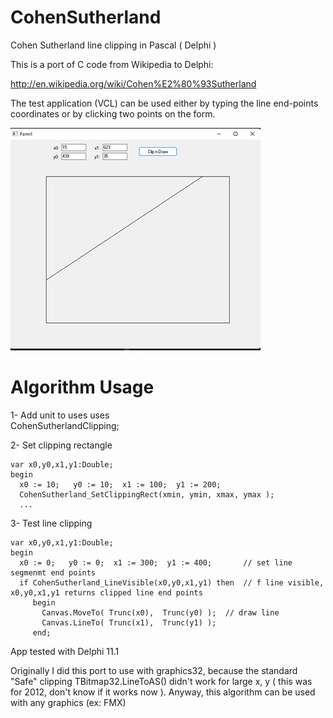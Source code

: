 # CohenSutherland
Cohen Sutherland line clipping in Pascal ( Delphi )

This is a port of C code from Wikipedia to Delphi:  

   http://en.wikipedia.org/wiki/Cohen%E2%80%93Sutherland

The test application (VCL) can be used either by typing the line end-points coordinates or by clicking two points on the form.

![Test app shot](TespAppShot.png)

# Algorithm Usage 

1- Add unit to uses
    uses                           
       CohenSutherlandClipping;

2- Set clipping rectangle

    var x0,y0,x1,y1:Double;
    begin
      x0 := 10;   y0 := 10;  x1 := 100;  y1 := 200; 
      CohenSutherland_SetClippingRect(xmin, ymin, xmax, ymax ); 
      ...
    
3- Test line clipping

    var x0,y0,x1,y1:Double;
    begin
      x0 := 0;   y0 := 0;  x1 := 300;  y1 := 400;       // set line segmenmt end points
      if CohenSutherland_LineVisible(x0,y0,x1,y1) then  // f line visible, x0,y0,x1,y1 returns clipped line end points
         begin
           Canvas.MoveTo( Trunc(x0),  Trunc(y0) );  // draw line
           Canvas.LineTo( Trunc(x1),  Trunc(y1) );
         end;
     
App tested with Delphi 11.1

Originally I did this port to use with graphics32, because the standard "Safe" clipping TBitmap32.LineToAS() didn't work for large x, y ( this was for 2012, don't know if it works now ). Anyway, this algorithm can be used with any graphics (ex: FMX) 


